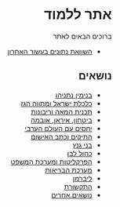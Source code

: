 <div dir="rtl" markdown="1">

# אתר ללמוד

ברוכים הבאים לאתר

* [השוואת נתונים בעשור האחרון](https://twitter.com/ZafrirRon/status/1228310457527734272?s=20)

## נושאים

* [בנימין נתניהו](content/bibi.md)
* [כלכלת ישראל ומתווה הגז](content/economy.md)
* [תכנית המאה וריבונות](content/deal_100.md)
* [ביטחון, איראן, אובמה](content/security.md)
* [יחסים עם העולם הערבי](content/arab_world.md)
* [התיקים וכתב האישום](content/cases.md)
* [בני גנץ](content/gantz.md)
* [כחול לבן](content/blue_white.md)
* [הפרקליטות ומערכת המשפט](content/justice.md)
* [מערכת הבריאות](content/health.md)
* [ליברמן](content/liberman.md)
* [התקשורת](content/the_media.md)
* [נושאים אחרים](content/other.md)

</div>

